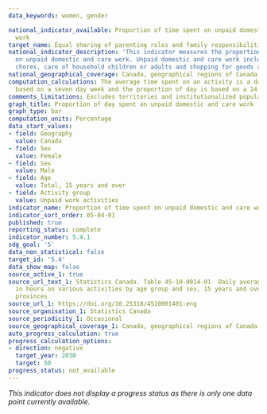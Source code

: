 ```yaml
---
data_keywords: women, gender

national_indicator_available: Proportion of time spent on unpaid domestic and care
  work
target_name: Equal sharing of parenting roles and family responsibilities
national_indicator_description: 'This indicator measures the proportion of time spent
  on unpaid domestic and care work. Unpaid domestic and care work includes: household
  chores, care of household children or adults and shopping for goods and services.'
national_geographical_coverage: Canada, geographical regions of Canada and provinces
computation_calculations: The average time spent on an activity is a daily average
  based on a seven day week and the proportion of day is based on a 24 hour day.
comments_limitations: Excludes territories and institutionalized population.
graph_title: Proportion of day spent on unpaid domestic and care work
graph_type: bar
computation_units: Percentage
data_start_values:
- field: Geography
  value: Canada
- field: Sex
  value: Female
- field: Sex
  value: Male
- field: Age
  value: Total, 15 years and over
- field: Activity group
  value: Unpaid work activities
indicator_name: Proportion of time spent on unpaid domestic and care work
indicator_sort_order: 05-04-01
published: true
reporting_status: complete
indicator_number: 5.4.1
sdg_goal: '5'
data_non_statistical: false
target_id: '5.4'
data_show_map: false
source_active_1: true
source_url_text_1: Statistics Canada. Table 45-10-0014-01  Daily average time spent
  in hours on various activities by age group and sex, 15 years and over, Canada and
  provinces
source_url_1: https://doi.org/10.25318/4510001401-eng
source_organisation_1: Statistics Canada
source_periodicity_1: Occasional
source_geographical_coverage_1: Canada, geographical regions of Canada and provinces
auto_progress_calculation: true
progress_calculation_options:
- direction: negative
  target_year: 2030
  target: 50
progress_status: not_available
---
```

<i>This indicator does not display a progress status as there is only one data point currently available.</i>